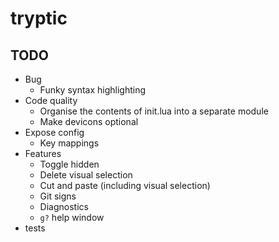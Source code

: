 # tryptic

## TODO
- Bug
    - Funky syntax highlighting
- Code quality
    - Organise the contents of init.lua into a separate module
    - Make devicons optional
- Expose config
    - Key mappings
- Features
    - Toggle hidden
    - Delete visual selection
    - Cut and paste (including visual selection)
    - Git signs
    - Diagnostics
    - `g?` help window
- tests

